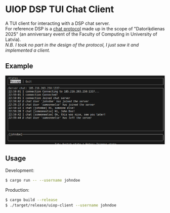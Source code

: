 # UIOP DSP TUI Chat Client
  
A TUI client for interacting with a DSP chat server.  
For reference DSP is a [chat protocol](./docs/DSP.pdf) made up in the scope of "Datoriķdienas 2025" (an anniversary event of the Faculty of Computing in University of Latvia).  
_N.B. I took no part in the design of the protocol, I just saw it and implemented a client._  

## Example
  
![Screenshot of the TUI](./docs/screenshot.png)  
  
## Usage
  
Development:  
```bash
$ cargo run -- --username johndoe
```
  
Production:  
```bash
$ cargo build --release
$ ./target/release/uiop-client --username johndoe
```
